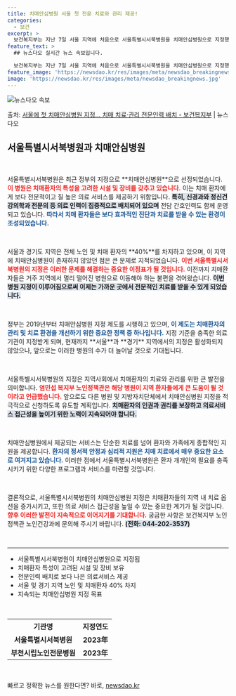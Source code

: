 ```yaml
---
title: 치매안심병원 서울 첫 전문 치료와 관리 제공!
categories:
  - 보건
excerpt: >
  보건복지부는 지난 7일 서울 지역에 처음으로 서울특별시서북병원을 치매안심병원으로 지정했다고 8일 밝혔다.  …
feature_text: >
  ## 뉴스다오 실시간 뉴스 속보입니다.

  보건복지부는 지난 7일 서울 지역에 처음으로 서울특별시서북병원을 치매안심병원으로 지정했다고 8일 밝혔다.  …
feature_image: 'https://newsdao.kr/res/images/meta/newsdao_breakingnews.jpg'
image: 'https://newsdao.kr/res/images/meta/newsdao_breakingnews.jpg'
---
```


![뉴스다오 속보](https://newsdao.kr/res/images/meta/newsdao_breakingnews.jpg)

<p>출처: <a href="https://newsdao.kr/3296" rel="dofollow">서울에 첫 치매안심병원 지정… 치매 치료·관리 전문인력 배치 - 보건복지부</a> | 뉴스다오</p>

<h2 data-ke-size="size26">서울특별시서북병원과 치매안심병원</h2>

<p data-ke-size="size16">&nbsp;</p>
서울특별시서북병원은 최근 정부의 지정으로 **치매안심병원**으로 선정되었습니다. <b><span style="color: #ee2323;">이 병원은 치매환자의 특성을 고려한 시설 및 장비를 갖추고 있습니다.</span></b> 이는 치매 환자에게 보다 전문적이고 질 높은 의료 서비스를 제공하기 위함입니다. <b><span style="background-color: #21538527;">특히, 신경과와 정신건강의학과 전문의 등 의료 인력이 집중적으로 배치되어 있으며</span></b> 전담 간호인력도 함께 운영되고 있습니다. <b><span style="color: #1a5490;">따라서 치매 환자들은 보다 효과적인 진단과 치료를 받을 수 있는 환경이 조성되었습니다.</span></b>

<p data-ke-size="size16">&nbsp;</p>
서울과 경기도 지역은 전체 노인 및 치매 환자의 **40%**를 차지하고 있으며, 이 지역에 치매안심병원이 존재하지 않았던 점은 큰 문제로 지적되었습니다. <b><span style="color: #ee2323;">이번 서울특별시서북병원의 지정은 이러한 문제를 해결하는 중요한 이정표가 될 것입니다.</span></b> 이전까지 치매환자들은 거주 지역에서 멀리 떨어진 병원으로 이동해야 하는 불편을 겪어왔습니다. <b><span style="background-color: #21538527;">이번 병원 지정이 이루어짐으로써 이제는 가까운 곳에서 전문적인 치료를 받을 수 있게 되었습니다.</span></b>

<p data-ke-size="size16">&nbsp;</p>
정부는 2019년부터 치매안심병원 지정 제도를 시행하고 있으며, <b><span style="color: #1a5490;">이 제도는 치매환자의 관리 및 치료 환경을 개선하기 위한 중요한 정책 중 하나입니다.</span></b> 지정 기준을 충족한 의료기관이 지정받게 되며, 현재까지 **서울**과 **경기** 지역에서의 지정은 활성화되지 않았으나, 앞으로는 이러한 병원의 수가 더 늘어날 것으로 기대됩니다.

<p data-ke-size="size16">&nbsp;</p>
서울특별시서북병원의 지정은 지역사회에서 치매환자의 치료와 관리를 위한 큰 발전을 의미합니다. <b><span style="color: #ee2323;">염민섭 복지부 노인정책관은 해당 병원이 지역 환자들에게 큰 도움이 될 것이라고 언급했습니다.</span></b> 앞으로도 다른 병원 및 지방자치단체에서 치매안심병원 지정을 적극적으로 신청하도록 유도할 계획입니다. <b><span style="background-color: #21538527;">치매환자의 인권과 권리를 보장하고 의료서비스 접근성을 높이기 위한 노력이 지속되어야 합니다.</span></b>

<p data-ke-size="size16">&nbsp;</p>
치매안심병원에서 제공되는 서비스는 단순한 치료를 넘어 환자와 가족에게 종합적인 지원을 제공합니다. <b><span style="color: #1a5490;">환자의 정서적 안정과 심리적 지원은 치매 치료에서 매우 중요한 요소로 여겨지고 있습니다.</span></b> 이러한 점에서 서울특별시서북병원은 환자 개개인의 필요를 충족시키기 위한 다양한 프로그램과 서비스를 마련할 것입니다.

<p data-ke-size="size16">&nbsp;</p>
결론적으로, 서울특별시서북병원의 치매안심병원 지정은 치매환자들의 지역 내 치료 옵션을 증가시키고, 또한 의료 서비스 접근성을 높일 수 있는 중요한 계기가 될 것입니다. <b><span style="color: #ee2323;">향후 이러한 발전이 지속적으로 이어지기를 기대합니다.</span></b> 궁금한 사항은 보건복지부 노인정책관 노인건강과에 문의해 주시기 바랍니다. <b><span style="background-color: #21538527;">(전화: 044-202-3537)</span></b> 

<p data-ke-size="size16">&nbsp;</p>
<hr />
<ul>
  <li>서울특별시서북병원이 치매안심병원으로 지정됨</li>
  <li>치매환자 특성이 고려된 시설 및 장비 보유</li>
  <li>전문인력 배치로 보다 나은 의료서비스 제공</li>
  <li>서울 및 경기 지역 노인 및 치매환자 40% 차지</li>
  <li>지속되는 치매안심병원 지정 목표</li>
</ul>
<p data-ke-size="size16">&nbsp;</p>
<table>
  <tr>
    <th style="text-align: center; height: 17px;"><b>기관명</b></th>
    <th style="text-align: center; height: 17px;"><b>지정연도</b></th>
  </tr>
  <tr>
    <td style="text-align: center; height: 17px;"><b>서울특별시서북병원</b></td>
    <td style="text-align: center; height: 17px;"><b>2023年</b></td>
  </tr>
  <tr>
    <td style="text-align: center; height: 17px;"><b>부천시립노인전문병원</b></td>
    <td style="text-align: center; height: 17px;"><b>2023年</b></td>
  </tr>
</table>
<p data-ke-size="size16">&nbsp;</p> 

빠르고 정확한 뉴스를 원한다면? 바로, <a href="https://newsdao.kr" rel="dofollow">newsdao.kr</a>



